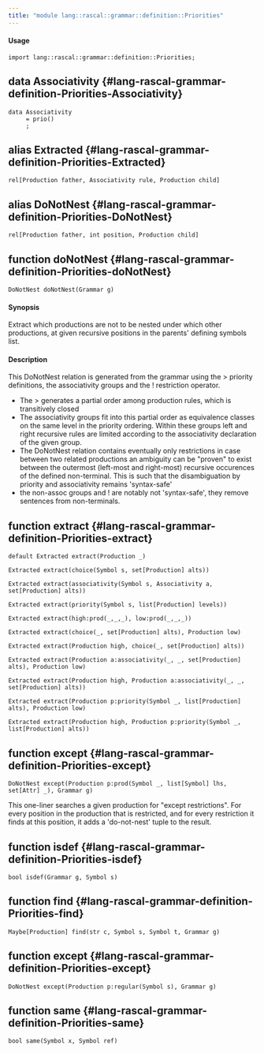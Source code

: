 ```yaml
---
title: "module lang::rascal::grammar::definition::Priorities"
---
```


#### Usage

`import lang::rascal::grammar::definition::Priorities;`


## data Associativity {#lang-rascal-grammar-definition-Priorities-Associativity}

```rascal
data Associativity  
     = prio()
     ;
```

## alias Extracted {#lang-rascal-grammar-definition-Priorities-Extracted}

```rascal
rel[Production father, Associativity rule, Production child]

```

## alias DoNotNest {#lang-rascal-grammar-definition-Priorities-DoNotNest}

```rascal
rel[Production father, int position, Production child]

```

## function doNotNest {#lang-rascal-grammar-definition-Priorities-doNotNest}

```rascal
DoNotNest doNotNest(Grammar g)

```


#### Synopsis

Extract which productions are not to be nested under which other productions, at given 
recursive positions in the parents' defining symbols list.

#### Description

This DoNotNest relation is generated from the grammar using the > priority definitions,
the associativity groups and the ! restriction operator. 

* The > generates a partial order among production rules, which is transitively closed
* The associativity groups fit into this partial order as equivalence classes on the same
  level in the priority ordering. Within these groups left and right recursive rules are
  limited according to the associativity declaration of the given group.
* The DoNotNest relation contains eventually only restrictions in case between two
  related productions an ambiguity can be "proven" to exist between the outermost (left-most
  and right-most) recursive occurences of the defined non-terminal. This is such that
  the disambiguation by priority and associativity remains 'syntax-safe'
* the non-assoc groups and ! are notably not 'syntax-safe', they remove sentences from non-terminals.

## function extract {#lang-rascal-grammar-definition-Priorities-extract}

```rascal
default Extracted extract(Production _)

Extracted extract(choice(Symbol s, set[Production] alts))

Extracted extract(associativity(Symbol s, Associativity a, set[Production] alts))

Extracted extract(priority(Symbol s, list[Production] levels))

Extracted extract(high:prod(_,_,_), low:prod(_,_,_))

Extracted extract(choice(_, set[Production] alts), Production low)

Extracted extract(Production high, choice(_, set[Production] alts))

Extracted extract(Production a:associativity(_, _, set[Production] alts), Production low)

Extracted extract(Production high, Production a:associativity(_, _, set[Production] alts))

Extracted extract(Production p:priority(Symbol _, list[Production] alts), Production low)

Extracted extract(Production high, Production p:priority(Symbol _, list[Production] alts))

```

## function except {#lang-rascal-grammar-definition-Priorities-except}

```rascal
DoNotNest except(Production p:prod(Symbol _, list[Symbol] lhs, set[Attr] _), Grammar g)

```


This one-liner searches a given production for "except restrictions". 
For every position in the production that is restricted, and for every restriction it finds 
at this position, it adds a 'do-not-nest' tuple to the result.

## function isdef {#lang-rascal-grammar-definition-Priorities-isdef}

```rascal
bool isdef(Grammar g, Symbol s)

```

## function find {#lang-rascal-grammar-definition-Priorities-find}

```rascal
Maybe[Production] find(str c, Symbol s, Symbol t, Grammar g)

```

## function except {#lang-rascal-grammar-definition-Priorities-except}

```rascal
DoNotNest except(Production p:regular(Symbol s), Grammar g)

```

## function same {#lang-rascal-grammar-definition-Priorities-same}

```rascal
bool same(Symbol x, Symbol ref)

```

